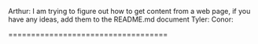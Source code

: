 Arthur: I am trying to figure out how to get content from a web page, if you have any ideas, add them to the README.md document
Tyler:
Conor:

===================================


